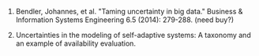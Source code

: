 
1. Bendler, Johannes, et al. "Taming uncertainty in big data." Business & Information Systems Engineering 6.5 (2014): 279-288.
(need buy?)

2. Uncertainties in the modeling of self-adaptive systems: A taxonomy and an example of availability evaluation.
